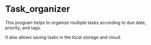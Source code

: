 # Task_organizer

This program helps to organize multiple tasks according to due date, priority, and tags. 

It also allows saving tasks in the local storage and cloud.

